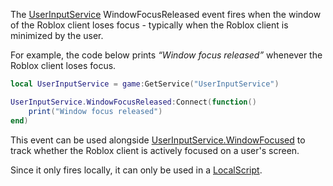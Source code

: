 The [UserInputService](https://developer.roblox.com/en-us/api-reference/class/UserInputService) WindowFocusReleased event fires when the window of the Roblox client loses focus - typically when the Roblox client is minimized by the user.

For example, the code below prints _“Window focus released”_ whenever the Roblox client loses focus.

```lua
local UserInputService = game:GetService("UserInputService")

UserInputService.WindowFocusReleased:Connect(function()
    print("Window focus released")
end)
``` 

This event can be used alongside [UserInputService.WindowFocused](https://developer.roblox.com/en-us/api-reference/event/UserInputService/WindowFocused) to track whether the Roblox client is actively focused on a user's screen.

Since it only fires locally, it can only be used in a [LocalScript](https://developer.roblox.com/en-us/api-reference/class/LocalScript).